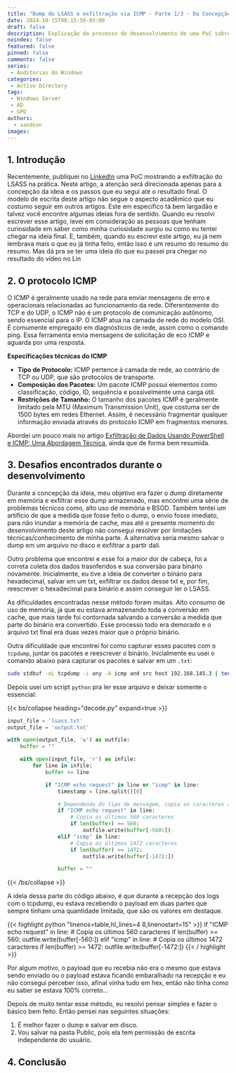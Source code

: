 ```yaml
---
title: "Dump do LSASS e exfiltração via ICMP - Parte 1/3 - Da Concepção"
date: 2024-10-15T08:15:58-03:00
draft: false
description: Explicação do processo de desenvolvimento de uma PoC sobre exfiltração de dados via ICMP usando PowerShell, abordando os desafios e soluções encontrados no desenvolvimento.
noindex: false
featured: false
pinned: false
comments: false
series:
 - Auditorias do Windows
categories:
 - Active Directory
tags:
 - Windows Server 
 - AD
 - GPO
authors:
  - sandson
images:
---
```


## 1. Introdução

Recentemente, publiquei no [LinkedIn](https://www.linkedin.com/feed/update/urn:li:activity:7247950726725808129/) uma PoC mostrando a exfiltração do LSASS na prática. Neste artigo, a atenção será direcionada apenas para a concepção da ideia e os passos que eu segui até o resultado final. O modelo de escrita deste artigo não segue o aspecto acadêmico que eu costumo seguir em outros artigos. Este em específico tá bem largadão e talvez você encontre algumas ideias fora de sentido. Quando eu resolvi escrever esse artigo, levei em consideração as pessoas que tenham curiosidade em saber como minha curiosidade surgiu ou como eu tentei chegar na ideia final. E, também, quando eu escrevi este artigo, eu já nem lembrava mais o que eu já tinha feito, então isso é um resumo do resumo do resumo. Mas dá pra se ter uma ideia do que eu passei pra chegar no resultado do vídeo no Lin

## 2. O protocolo ICMP

O ICMP é geralmente usado na rede para enviar mensagens de erro e operacionais relacionadas ao funcionamento da rede. Diferentemente do TCP e do UDP, o ICMP não é um protocolo de comunicação autônomo, sendo essencial para o IP. O ICMP atua na camada de rede do modelo OSI. É comumente empregado em diagnósticos de rede, assim como o comando ping. Essa ferramenta envia mensagens de solicitação de eco ICMP e aguarda por uma resposta.

**Especificações técnicas do ICMP**

- **Tipo de Protocolo:** ICMP pertence à camada de rede, ao contrário de TCP ou UDP, que são protocolos de transporte.
- **Composição dos Pacotes:** Um pacote ICMP possui elementos como classificação, código, ID, sequência e possivelmente uma carga útil.
- **Restrições de Tamanho:** O tamanho dos pacotes ICMP é geralmente limitado pela MTU (Maximum Transmission Unit), que costuma ser de 1500 bytes em redes Ethernet. Assim, é necessário fragmentar qualquer informação enviada através do protocolo ICMP em fragmentos menores.

Abordei um pouco mais no artigo [Exfiltração de Dados Usando PowerShell e ICMP: Uma Abordagem Técnica](https://sandsoncosta.github.io/blog/2024/09/exfiltra%C3%A7%C3%A3o-de-dados-usando-powershell-e-icmp-uma-abordagem-t%C3%A9cnica/#5-considera%C3%A7%C3%B5es-t%C3%A9cnicas), ainda que de forma bem resumida.

## 3. Desafios encontrados durante o desenvolvimento

Durante a concepção da ideia, meu objetivo era fazer o dump diretamente em memória e exfiltrar esse dump armazenado, mas encontrei uma série de problemas técnicos como, alto uso de memória e BSOD. Também tentei um artifício de que a medida que fosse feito o dump, o envio fosse imediato, para não inundar a memória de cache, mas até o presente momento do desenvolvimento deste artigo não consegui resolver por limitações técnicas/conhecimento de minha parte. A alternativa seria mesmo salvar o dump em um arquivo no disco e exfiltrar a partir dali.

Outro problema que encontrei e esse foi a maior dor de cabeça, foi a correta coleta dos dados trasnferidos e sua conversão para binário novamente. Inicialmente, eu tive a ideia de converter o binário para hexadecimal, salvar em um txt, exfiltrar os dados desse txt e, por fim, reescrever o hexadecimal para binário e assim conseguir ler o LSASS.

As dificuldades encontradas nesse método foram muitas. Alto consumo de uso de memória, já que eu estava armazenando toda a conversão em cache, que mais tarde foi contornada salvando a conversão a medida que parte do binário era convertido. Esse processo todo era demorado e o arquivo txt final era duas vezes maior que o próprio binário.

Outra dificuldade que encontrei foi como capturar esses pacotes com o `tcpdump`, juntar os pacotes e reescrever o binário. Inicialmente eu usei o comando abaixo para capturar os pacotes e salvar em um `.txt`:

```bash
sudo stdbuf -oL tcpdump -i any -A icmp and src host 192.168.145.3 | tee captura.txt
```

Depois usei um script `python` pra ler esse arquivo e deixar somente o essencial:

{{< bs/collapse heading="decode.py" expand=true >}}
```python
input_file = 'lsass.txt'
output_file = 'output.txt'

with open(output_file, 'w') as outfile:
    buffer = ""

    with open(input_file, 'r') as infile:
        for line in infile:
            buffer += line

            if "ICMP echo request" in line or "icmp" in line:
                timestamp = line.split()[0]

                # Dependendo do tipo de mensagem, copia os caracteres relevantes
                if "ICMP echo request" in line:
                    # Copia os últimos 560 caracteres
                    if len(buffer) >= 560:
                        outfile.write(buffer[-560:])
                elif "icmp" in line:
                    # Copia os últimos 1472 caracteres
                    if len(buffer) >= 1472:
                        outfile.write(buffer[-1472:])

                buffer = ""
```
{{< /bs/collapse >}}

A ideia dessa parte do código abaixo, é que durante a recepção dos logs com o tcpdump, eu estava recebendo o payload em duas partes que sempre tinham uma quantidade limitada, que são os valores em destaque.

{{< highlight python "linenos=table,hl_lines=4 8,linenostart=15" >}}
                if "ICMP echo request" in line:
                    # Copia os últimos 560 caracteres
                    if len(buffer) >= 560:
                        outfile.write(buffer[-560:])
                elif "icmp" in line:
                    # Copia os últimos 1472 caracteres
                    if len(buffer) >= 1472:
                        outfile.write(buffer[-1472:])
{{< / highlight >}}

Por algum motivo, o payload que eu recebia não era o mesmo que estava sendo enviado ou o payload estava ficando embaralhado na recepção e eu não consegui perceber isso, afinal vinha tudo em hex, então não tinha como eu saber se estava 100% correto...

Depois de muito tentar esse método, eu resolvi pensar simples e fazer o básico bem feito. Então pensei nas seguintes situações:
<!-- 
###### Leia também!
> [Exfiltração de Dados Usando PowerShell e ICMP: Uma Abordagem Técnica](https://sandsoncosta.github.io/blog/2024/09/exfiltra%C3%A7%C3%A3o-de-dados-usando-powershell-e-icmp-uma-abordagem-t%C3%A9cnica/#5-considera%C3%A7%C3%B5es-t%C3%A9cnicas) -->

1. É melhor fazer o dump e salvar em disco.
2. Vou salvar na pasta Public, pois ela tem permissão de escrita independente do usuário.

## 4. Conclusão